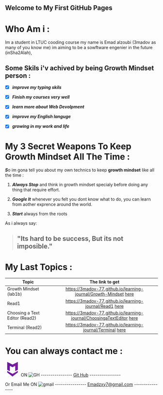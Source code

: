 ## Welcome to My First GitHub Pages

# Who Am i :

Im a student in LTUC cooding course my name is Emad alzoubi (3madov as many of you know me)
im aiming to be a sowftware engenier in the future (inSha2Alah), 

## Some Skils i'v achived by being Growth Mindset person :

- [x] ***improve my typing skils***
- [x] ***Finish my courses very well***
- [x] ***learn more about Web Devolpment***
- [x] ***improve my English languge***
- [x] ***growing in my work and life***


# My 3 Secret Weapons To Keep **Growth Mindset** All The Time :

***S***o im gona tell you about my own technics to keep **growth mindset** like all the time :
1. ***Always Stop*** and think in growth mindset specialy before doing any thing that require effort.

2. ***Google It*** whenever you felt you dont know what to do, you can learn from aother exprence around the world.

3. ***Start*** always from the roots


As i always say:
>## "Its hard to be success, But its not imposible."



# My Last Topics :
 
|           Topic                |                          The link to get                         |
| ------------------------------ |:----------------------------------------------------------------:|
|      Growth Mindset (lab1b)    | https://3madov-77.github.io/learning-journal/Growth-Mindset  [here](https://3madov-77.github.io/learning-journal/Growth-Mindset)      |
|          Read1                 | https://3madov-77.github.io/learning-journal/Read1  [here](https://3madov-77.github.io/learning-journal/Read1)               |
| Choosing a Text Editor (Read2) | https://3madov-77.github.io/learning-journal/ChoosingaTextEditor  [here](https://3madov-77.github.io/learning-journal/ChoosingaTextEditor) |
|       Terminal (Read2)         | https://3madov-77.github.io/learning-journal/Terminal [here](https://3madov-77.github.io/learning-journal/Terminal)            |



# You can always contact me :

![logo](https://github.com/adam-p/markdown-here/raw/master/src/common/images/icon48.png "Conact me")
ON ![GH](https://github.githubassets.com/images/modules/logos_page/GitHub-Mark.png)
 ---------------- [Git Hub](https://github.com/3madov-77) ----------------

Or Email Me ON
![gmail](https://upload.wikimedia.org/wikipedia/commons/4/4e/Gmail_Icon.png)
 ---------------- Emadzxy7@gmail.com ----------------


